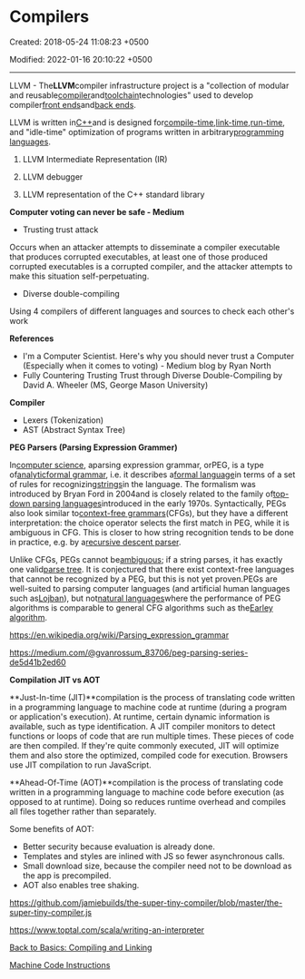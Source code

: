 # Compilers

Created: 2018-05-24 11:08:23 +0500

Modified: 2022-01-16 20:10:22 +0500

---

LLVM - The**LLVM**compiler infrastructure project is a "collection of modular and reusable[compiler](https://en.wikipedia.org/wiki/Compiler)and[toolchain](https://en.wikipedia.org/wiki/Toolchain)technologies" used to develop compiler[front ends](https://en.wikipedia.org/wiki/Compiler#Front_end)and[back ends](https://en.wikipedia.org/wiki/Compiler#Back_end).



LLVM is written in[C++](https://en.wikipedia.org/wiki/C%2B%2B)and is designed for[compile-time](https://en.wikipedia.org/wiki/Compile-time),[link-time](https://en.wikipedia.org/wiki/Link-time),[run-time](https://en.wikipedia.org/wiki/Run_time_(program_lifecycle_phase)), and "idle-time" optimization of programs written in arbitrary[programming languages](https://en.wikipedia.org/wiki/Programming_language).



1.  LLVM Intermediate Representation (IR)

2.  LLVM debugger

3.  LLVM representation of the C++ standard library



**Computer voting can never be safe - Medium**
-   Trusting trust attack

Occurs when an attacker attempts to disseminate a compiler executable that produces corrupted executables, at least one of those produced corrupted executables is a corrupted compiler, and the attacker attempts to make this situation self-perpetuating.


-   Diverse double-compiling

Using 4 compilers of different languages and sources to check each other's work



**References**
-   I'm a Computer Scientist. Here's why you should never trust a Computer (Especially when it comes to voting) - Medium blog by Ryan North
-   Fully Countering Trusting Trust through Diverse Double-Compiling by David A. Wheeler (MS, George Mason University)



**Compiler**
-   Lexers (Tokenization)
-   AST (Abstract Syntax Tree)



**PEG Parsers (Parsing Expression Grammer)**

In[computer science](https://en.wikipedia.org/wiki/Computer_science), aparsing expression grammar, orPEG, is a type of[analytic](https://en.wikipedia.org/wiki/Formal_grammar#Analytic_grammars)[formal grammar](https://en.wikipedia.org/wiki/Formal_grammar), i.e. it describes a[formal language](https://en.wikipedia.org/wiki/Formal_language)in terms of a set of rules for recognizing[strings](https://en.wikipedia.org/wiki/String_(computer_science))in the language. The formalism was introduced by Bryan Ford in 2004and is closely related to the family of[top-down parsing languages](https://en.wikipedia.org/wiki/Top-down_parsing_language)introduced in the early 1970s. Syntactically, PEGs also look similar to[context-free grammars](https://en.wikipedia.org/wiki/Context-free_grammar)(CFGs), but they have a different interpretation: the choice operator selects the first match in PEG, while it is ambiguous in CFG. This is closer to how string recognition tends to be done in practice, e.g. by a[recursive descent parser](https://en.wikipedia.org/wiki/Recursive_descent_parser).



Unlike CFGs, PEGs cannot be[ambiguous](https://en.wikipedia.org/wiki/Ambiguous_grammar); if a string parses, it has exactly one valid[parse tree](https://en.wikipedia.org/wiki/Parse_tree). It is conjectured that there exist context-free languages that cannot be recognized by a PEG, but this is not yet proven.PEGs are well-suited to parsing computer languages (and artificial human languages such as[Lojban](https://en.wikipedia.org/wiki/Lojban)), but not[natural languages](https://en.wikipedia.org/wiki/Natural_language)where the performance of PEG algorithms is comparable to general CFG algorithms such as the[Earley algorithm](https://en.wikipedia.org/wiki/Earley_algorithm).



<https://en.wikipedia.org/wiki/Parsing_expression_grammar>

<https://medium.com/@gvanrossum_83706/peg-parsing-series-de5d41b2ed60>



**Compilation JIT vs AOT**

**Just-In-time (JIT)**compilation is the process of translating code written in a programming language to machine code at runtime (during a program or application's execution). At runtime, certain dynamic information is available, such as type identification. A JIT compiler monitors to detect functions or loops of code that are run multiple times. These pieces of code are then compiled. If they're quite commonly executed, JIT will optimize them and also store the optimized, compiled code for execution. Browsers use JIT compilation to run JavaScript.



**Ahead-Of-Time (AOT)**compilation is the process of translating code written in a programming language to machine code before execution (as opposed to at runtime). Doing so reduces runtime overhead and compiles all files together rather than separately.



Some benefits of AOT:
-   Better security because evaluation is already done.
-   Templates and styles are inlined with JS so fewer asynchronous calls.
-   Small download size, because the compiler need not to be download as the app is precompiled.
-   AOT also enables tree shaking.



<https://github.com/jamiebuilds/the-super-tiny-compiler/blob/master/the-super-tiny-compiler.js>

<https://www.toptal.com/scala/writing-an-interpreter>

[Back to Basics: Compiling and Linking](https://youtu.be/tjDfP8tQDyY)

[Machine Code Instructions](https://youtu.be/Mv2XQgpbTNE)
